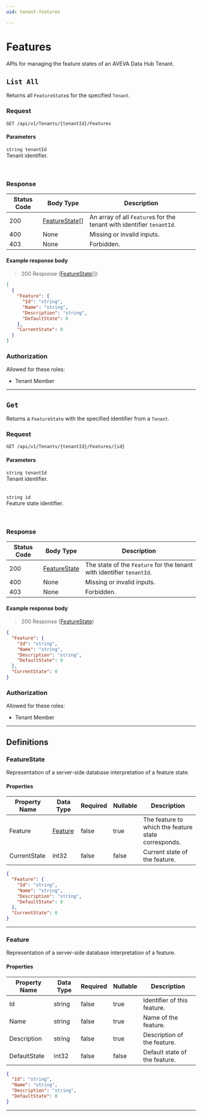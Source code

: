 ```yaml
---
uid: tenant-features

---
```


# Features
APIs for managing the feature states of an AVEVA Data Hub Tenant.

## `List All`

<a id="opIdTenantFeatureState_List All"></a>

Returns all `FeatureState`s for the specified `Tenant`.

### Request
```text 
GET /api/v1/Tenants/{tenantId}/Features
```

#### Parameters

`string tenantId`
<br/>Tenant identifier.<br/><br/><br/>

### Response

|Status Code|Body Type|Description|
|---|---|---|
|200|[FeatureState](#schemafeaturestate)[]|An array of all `Feature`s for the tenant with identifier `tenantId`.|
|400|None|Missing or invalid inputs.<br/>|
|403|None|Forbidden.<br/>|

#### Example response body
> 200 Response ([FeatureState](#schemafeaturestate)[])

```json
[
  {
    "Feature": {
      "Id": "string",
      "Name": "string",
      "Description": "string",
      "DefaultState": 0
    },
    "CurrentState": 0
  }
]
```

### Authorization

Allowed for these roles: 
<ul>
<li>Tenant Member</li>
</ul>

---

## `Get`

<a id="opIdTenantFeatureState_Get"></a>

Returns a `FeatureState` with the specified identifier from a `Tenant`.

### Request
```text 
GET /api/v1/Tenants/{tenantId}/Features/{id}
```

#### Parameters

`string tenantId`
<br/>Tenant identifier.<br/><br/><br/>`string id`
<br/>Feature state identifier.<br/><br/><br/>

### Response

|Status Code|Body Type|Description|
|---|---|---|
|200|[FeatureState](#schemafeaturestate)|The state of the `Feature` for the tenant with identifier `tenantId`.|
|400|None|Missing or invalid inputs.<br/>|
|403|None|Forbidden.<br/>|

#### Example response body
> 200 Response ([FeatureState](#schemafeaturestate))

```json
{
  "Feature": {
    "Id": "string",
    "Name": "string",
    "Description": "string",
    "DefaultState": 0
  },
  "CurrentState": 0
}
```

### Authorization

Allowed for these roles: 
<ul>
<li>Tenant Member</li>
</ul>

---
## Definitions

### FeatureState

<a id="schemafeaturestate"></a>
<a id="schema_FeatureState"></a>
<a id="tocSfeaturestate"></a>
<a id="tocsfeaturestate"></a>

Representation of a server-side database interpretation of a feature state.

#### Properties

|Property Name|Data Type|Required|Nullable|Description|
|---|---|---|---|---|
|Feature|[Feature](#schemafeature)|false|true|The feature to which the feature state corresponds.|
|CurrentState|int32|false|false|Current state of the feature.|

```json
{
  "Feature": {
    "Id": "string",
    "Name": "string",
    "Description": "string",
    "DefaultState": 0
  },
  "CurrentState": 0
}

```

---

### Feature

<a id="schemafeature"></a>
<a id="schema_Feature"></a>
<a id="tocSfeature"></a>
<a id="tocsfeature"></a>

Representation of a server-side database interpretation of a feature.

#### Properties

|Property Name|Data Type|Required|Nullable|Description|
|---|---|---|---|---|
|Id|string|false|true|Identifier of this feature.|
|Name|string|false|true|Name of the feature.|
|Description|string|false|true|Description of the feature.|
|DefaultState|int32|false|false|Default state of the feature.|

```json
{
  "Id": "string",
  "Name": "string",
  "Description": "string",
  "DefaultState": 0
}

```

---

